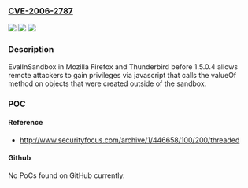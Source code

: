 ### [CVE-2006-2787](https://cve.mitre.org/cgi-bin/cvename.cgi?name=CVE-2006-2787)
![](https://img.shields.io/static/v1?label=Product&message=n%2Fa&color=blue)
![](https://img.shields.io/static/v1?label=Version&message=n%2Fa&color=blue)
![](https://img.shields.io/static/v1?label=Vulnerability&message=n%2Fa&color=brighgreen)

### Description

EvalInSandbox in Mozilla Firefox and Thunderbird before 1.5.0.4 allows remote attackers to gain privileges via javascript that calls the valueOf method on objects that were created outside of the sandbox.

### POC

#### Reference
- http://www.securityfocus.com/archive/1/446658/100/200/threaded

#### Github
No PoCs found on GitHub currently.

